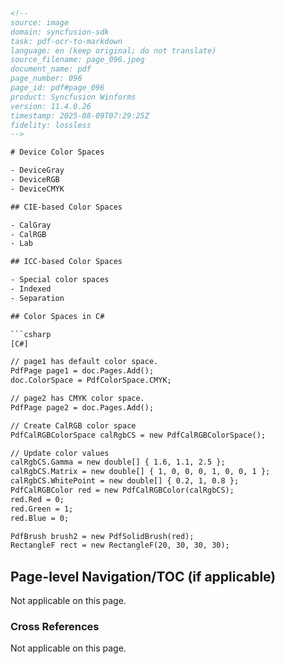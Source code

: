 ```html
<!-- 
source: image
domain: syncfusion-sdk
task: pdf-ocr-to-markdown
language: en (keep original; do not translate)
source_filename: page_096.jpeg
document_name: pdf
page_number: 096
page_id: pdf#page_096
product: Syncfusion Winforms
version: 11.4.0.26
timestamp: 2025-08-09T07:29:25Z
fidelity: lossless
-->

# Device Color Spaces

- DeviceGray
- DeviceRGB
- DeviceCMYK

## CIE-based Color Spaces

- CalGray
- CalRGB
- Lab

## ICC-based Color Spaces

- Special color spaces
- Indexed
- Separation

## Color Spaces in C#

```csharp
[C#]

// page1 has default color space.
PdfPage page1 = doc.Pages.Add();
doc.ColorSpace = PdfColorSpace.CMYK;

// page2 has CMYK color space.
PdfPage page2 = doc.Pages.Add();

// Create CalRGB color space
PdfCalRGBColorSpace calRgbCS = new PdfCalRGBColorSpace();

// Update color values
calRgbCS.Gamma = new double[] { 1.6, 1.1, 2.5 };
calRgbCS.Matrix = new double[] { 1, 0, 0, 0, 1, 0, 0, 1 };
calRgbCS.WhitePoint = new double[] { 0.2, 1, 0.8 };
PdfCalRGBColor red = new PdfCalRGBColor(calRgbCS);
red.Red = 0;
red.Green = 1;
red.Blue = 0;

PdfBrush brush2 = new PdfSolidBrush(red);
RectangleF rect = new RectangleF(20, 30, 30, 30);
```

## Page-level Navigation/TOC (if applicable)

Not applicable on this page.

### Cross References

Not applicable on this page.

<!-- tags: [syncfusion, winforms, color spaces, c#, pdf, essential pdf, device color spaces, cie-based color spaces, icc-based color spaces, calrgb, cmyk] keywords: [device color spaces, cie-based color spaces, icc-based color spaces, calrgb, cmyk, pdf color manipulation, winforms implementation, c# code example, essential pdf, syncfusion, version 11.4.0.26] -->
```